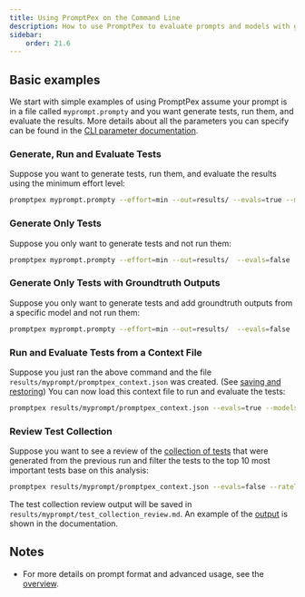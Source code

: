 ```yaml
---
title: Using PromptPex on the Command Line
description: How to use PromptPex to evaluate prompts and models with generated tests.
sidebar:
    order: 21.6
---
```


## Basic examples

We start with simple examples of using PromptPex assume your prompt is in a file called `myprompt.prompty` and you want generate tests, run them, and evaluate the results.  More details about all the parameters you can specify can be found in the [CLI parameter documentation](/promptpex/reference/parameters).

### Generate, Run and Evaluate Tests

Suppose you want to generate tests, run them, and evaluate the results using the minimum effort level:
```sh
promptpex myprompt.prompty --effort=min --out=results/ --evals=true --modelsUnderTest="ollama:llama3.3" --evalModel="ollama:llama3.3"
```

### Generate Only Tests

Suppose you only want to generate tests and not run them:

```sh
promptpex myprompt.prompty --effort=min --out=results/  --evals=false 
```

### Generate Only Tests with Groundtruth Outputs

Suppose you only want to generate tests and add groundtruth outputs from a specific model and not run them:

```sh
promptpex myprompt.prompty --effort=min --out=results/  --evals=false  --vars groundtruthModel="ollama:llama3.3"
```

### Run and Evaluate Tests from a Context File

Suppose you just ran the above command and the file `results/myprompt/promptpex_context.json` was created. (See [saving and restoring](/promptpex/reference/saving-restoring)) You can now load this context file to run and evaluate the tests:

```sh
promptpex results/myprompt/promptpex_context.json --evals=true --modelsUnderTest="ollama:llama3.3" --evalModel="ollama:llama3.3"
```


### Review Test Collection

Suppose you want to see a review of the [collection of tests](/promptpex/reference/test-collections) that were generated from the previous run and filter the tests to the top 10 most important tests base on this analysis:

```sh
promptpex results/myprompt/promptpex_context.json --evals=false --rateTests=true --filterTestCount=10
```

The test collection review output will be saved in `results/myprompt/test_collection_review.md`.  An example of the [output](/promptpex/reference/example-test-collection-review) is shown in the documentation.

## Notes

- For more details on prompt format and advanced usage, see the [overview](/promptpex/reference/overview).

